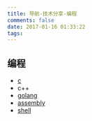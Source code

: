 ```yaml
---
title: 导航-技术分享-编程
comments: false
date: 2017-01-16 01:33:22
tags:
---
```


<i class="icon-code"></i> 编程
----------
- [c](http://shenyu.wiki/tags/c/)
- c++
- [golang](http://shenyu.wiki/tags/golang/)
- [assembly](http://shenyu.wiki/tags/assembly/)
- [shell](http://shenyu.wiki/tags/shell/)
